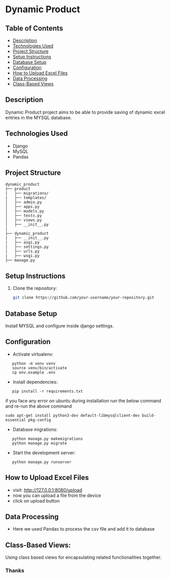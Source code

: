 # Dynamic Product

## Table of Contents

- [Description](#description)
- [Technologies Used](#technologies-used)
- [Project Structure](#project-structure)
- [Setup Instructions](#setup-instructions)
- [Database Setup](#database-setup)
- [Configuration](#configuration)
- [How to Upload Excel Files](#how-to-upload-excel-files)
- [Data Processing](#data-processing)
- [Class-Based Views](#class-based-views)

## Description

Dynamic Product project aims to be able to provide saving of dynamic excel entries in the MYSQL database.

## Technologies Used

- Django
- MySQL
- Pandas

## Project Structure
```
dynamic_product
├── product 
|   ├── migrations/ 
|   ├── templates/
│   ├── admin.py
│   ├── apps.py
│   ├── models.py
│   ├── tests.py
│   ├── views.py
│   ├── __init__.py
|
├── dynamic_product
|   ├── __init__.py  
|   ├── asgi.py 
|   ├── settings.py 
|   ├── urls.py 
|   ├── wsgi.py 
├── manage.py
```
## Setup Instructions

1. Clone the repository:

   ```bash
   git clone https://github.com/your-username/your-repository.git


## Database Setup

Install MYSQL and configure inside django settings.


## Configuration

- Activate virtualenv:
```
   python -m venv venv
   source venv/bin/activate
   cp env.example .env
```

- Install dependencies:
```
   pip install -r requirements.txt
```
if you face any error on ubuntu during installation run the below command and re-run the above command
```
sudo apt-get install python3-dev default-libmysqlclient-dev build-essential pkg-config
```

- Database migrations:
```
   python manage.py makemigrations
   python manage.py migrate
```

- Start the development server:
```
   python manage.py runserver
```

## How to Upload Excel Files

- visit: http://127.0.0.1:8080/upload
- now you can upload a file from the device
- click on upload button


## Data Processing

- Here we used Pandas to process the csv file and add it to database


## Class-Based Views:
   Using class based views for encapsulating related functionalities together.

### Thanks